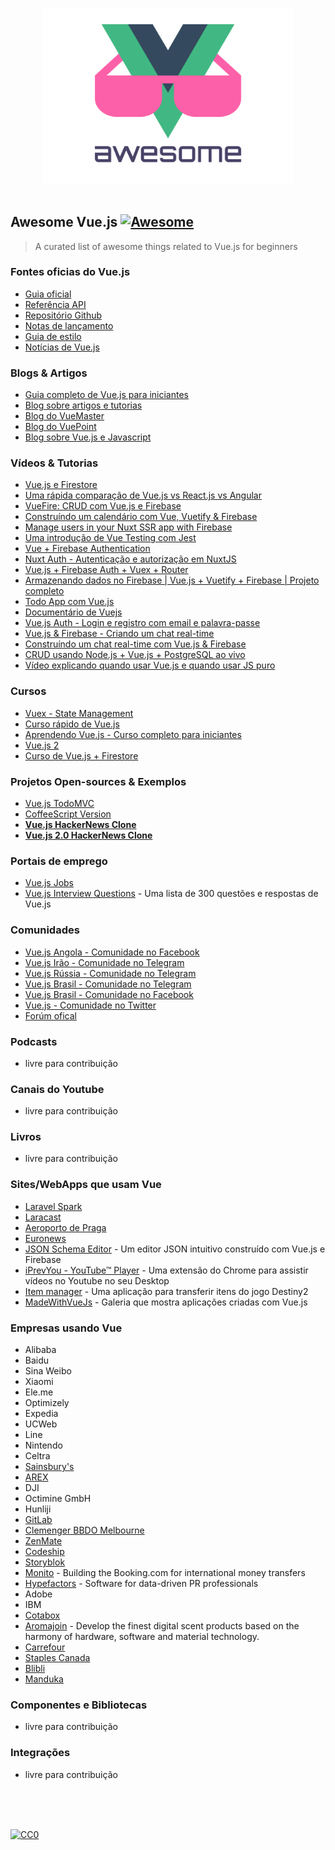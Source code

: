 <p align="center">
  <br>
  <img width="400" src="./assets/logo.svg" alt="logo of vue-awesome repository">
  <br>
  <br>
</p>

## Awesome Vue.js [![Awesome](https://cdn.rawgit.com/sindresorhus/awesome/d7305f38d29fed78fa85652e3a63e154dd8e8829/media/badge.svg)](https://github.com/sindresorhus/awesome)

> A curated list of awesome things related to Vue.js for beginners

### Fontes oficias do Vue.js

- [Guia oficial](http://vuejs.org/guide/)
- [Referência API](http://vuejs.org/api/)
- [Repositório Github](https://github.com/vuejs/vue)
- [Notas de lançamento](https://github.com/vuejs/vue/releases)
- [Guia de estilo](https://vuejs.org/v2/style-guide/)
- [Notícias de Vue.js](https://news.vuejs.org/)

### Blogs & Artigos

- [Guia completo de Vue.js para iniciantes](http://vuejs.org/guide/)
- [Blog sobre artigos e tutorias](https://medium.com/@anthonygore)
- [Blog do VueMaster](https://medium.com/vue-mastery)
- [Blog do VuePoint](https://medium.com/the-vue-point)
- [Blog sobre Vue.js e Javascript](https://medium.com/js-dojo)

### Vídeos & Tutorias

- [Vue.js e Firestore](https://www.youtube.com/playlist?list=PLillGF-RfqbYsOOycB67Raf9dwmL6Y31M)
- [Uma rápida comparação de Vue.js vs React.js vs Angular](https://www.youtube.com/watch?v=lYWYWyX04JI)
- [VueFire: CRUD com Vue.js e Firebase](https://www.youtube.com/watch?v=831zOI02Q_0)
- [Construíndo um calendário com Vue, Vuetify & Firebase](https://www.youtube.com/watch?v=2NOsjTT1b_k)
- [Manage users in your Nuxt SSR app with Firebase](https://www.youtube.com/watch?v=_-_bz5lH_fI)
- [Uma introdução de Vue Testing com Jest](https://www.youtube.com/watch?v=Fbo4pttBZ9k)
- [Vue + Firebase Authentication](https://www.youtube.com/watch?v=zzUpO8tXoaw)
- [Nuxt Auth - Autenticação e autorização em NuxtJS](https://www.youtube.com/watch?v=xfPWDzxwWQA)
- [Vue.js + Firebase Auth + Vuex + Router](https://www.youtube.com/watch?v=lOGFxzJzDfg)
- [Armazenando dados no Firebase | Vue.js + Vuetify + Firebase | Projeto completo](https://www.youtube.com/watch?v=xwx4ua056Nc)
- [Todo App com Vue.js](https://www.youtube.com/watch?v=GRhkhSzyApc)
- [Documentário de Vuejs](https://www.youtube.com/watch?v=OrxmtDw4pVI)
- [Vue.js Auth - Login e registro com email e palavra-passe](https://www.youtube.com/watch?v=5kVThw0GQv4)
- [Vue.js & Firebase - Criando um chat real-time](https://www.youtube.com/watch?v=ifOzAyR1cG4)
- [Construíndo um chat real-time com Vue.js & Firebase](https://www.youtube.com/playlist?list=PL2dKqfImstaQBcNNb61hdOUlHIT8QDXo3)
- [CRUD usando Node.js + Vue.js + PostgreSQL ao vivo](https://www.youtube.com/watch?v=G_8Pi7Y1eiE)
- [Vídeo explicando quando usar Vue.js e quando usar JS puro](https://www.youtube.com/watch?v=rNsPC-Y_K10)

### Cursos

- [Vuex - State Management](https://www.youtube.com/watch?v=XtbYBoKb2zY)
- [Curso rápido de Vue.js](https://www.youtube.com/watch?v=Wy9q22isx3U&t=2412s)
- [Aprendendo Vue.js - Curso completo para iniciantes](https://www.youtube.com/watch?v=4deVCNJq3qc)
- [Vue.js 2](https://www.youtube.com/playlist?list=PL4cUxeGkcC9gQcYgjhBoeQH7wiAyZNrYa)
- [Curso de Vue.js + Firestore](https://www.youtube.com/playlist?list=PLillGF-RfqbYsOOycB67Raf9dwmL6Y31M)

### Projetos Open-sources & Exemplos

- [Vue.js TodoMVC](https://github.com/vuejs/vue/tree/dev/examples/todomvc)
- [CoffeeScript Version](https://github.com/anfelor/TodoMVC-CoffeeScript-and-Vue.js)
- [**Vue.js HackerNews Clone**](https://github.com/vuejs/vue-hackernews)
- [**Vue.js 2.0 HackerNews Clone**](https://github.com/vuejs/vue-hackernews-2.0)

### Portais de emprego

- [Vue.js Jobs](https://vuejobs.com/)
- [Vue.js Interview Questions](https://github.com/sudheerj/vuejs-interview-questions) - Uma lista de 300 questões e respostas de Vue.js

### Comunidades

- [Vue.js Angola - Comunidade no Facebook](https://www.facebook.com/groups/371849227190800)
- [Vue.js Irão - Comunidade no Telegram](https://telegram.me/vue_js)
- [Vue.js Rússia - Comunidade no Telegram](https://t.me/vuejs_ru)
- [Vue.js Brasil - Comunidade no Telegram](https://t.me/vuejsbrasil)
- [Vue.js Brasil - Comunidade no Facebook](https://www.facebook.com/groups/vuejsbr/)
- [Vue.js - Comunidade no Twitter](https://twitter.com/vuejs)
- [Forúm ofical](http://forum.vuejs.org/)

### Podcasts
- livre para contribuição

### Canais do Youtube
- livre para contribuição

### Livros
- livre para contribuição


### Sites/WebApps que usam Vue

- [Laravel Spark](https://spark.laravel.com/)
- [Laracast](https://laracasts.com/)
- [Aeroporto de Praga](http://www.prague-airport.com/)
- [Euronews](http://www.euronews.com/)
- [JSON Schema Editor](https://json-schema-editor.tangramjs.com/) - Um editor JSON intuitivo construído com Vue.js e Firebase
- [iPrevYou - YouTube™ Player](https://chrome.google.com/webstore/detail/iprevyou-youtube-player/blijlgfnjhnhmnaldaiienmjggbjhbaa) - Uma extensão do Chrome para assistir vídeos no Youtube no seu Desktop
- [Item manager](https://itemmanager.uk/) - Uma aplicação para transferir itens do jogo Destiny2
- [MadeWithVueJs](https://madewithvuejs.com/) - Galeria que mostra aplicações criadas com Vue.js

### Empresas usando Vue

- Alibaba
- Baidu
- Sina Weibo
- Xiaomi
- Ele.me
- Optimizely
- Expedia
- UCWeb
- Line
- Nintendo
- Celtra
- [Sainsbury's](https://sainsburys.jobs/)
- [AREX](https://arex.io/)
- DJI
- Octimine GmbH
- Hunliji
- [GitLab](https://about.gitlab.com/2016/10/20/why-we-chose-vue/)
- [Clemenger BBDO Melbourne](http://clemengerbbdo.com.au)
- [ZenMate](https://zenmate.com)
- [Codeship](https://blog.codeship.com/consider-vuejs-next-web-project/)
- [Storyblok](https://app.storyblok.com)
- [Monito](https://www.monito.com) - Building the Booking.com for international money transfers
- [Hypefactors](https://hypefactors.com) - Software for data-driven PR professionals
- Adobe
- IBM
- [Cotabox](https://cotabox.com.br)
- [Aromajoin](https://aromajoin.com) - Develop the finest digital scent products based on the harmony of hardware, software and material technology.
- [Carrefour](https://www.carrefour.fr)
- [Staples Canada](https://www.staples.ca/)
- [Blibli](https://www.blibli.com)
- [Manduka](https://www.manduka.com/)

### Componentes e Bibliotecas
- livre para contribuição



### Integrações
- livre para contribuição

<br/>
<br/>
<br/>

[![CC0](https://i.creativecommons.org/p/zero/1.0/88x31.png)](https://creativecommons.org/publicdomain/zero/1.0/)